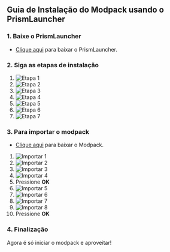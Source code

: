 
## Guia de Instalação do Modpack usando o PrismLauncher

### 1. Baixe o PrismLauncher
- [Clique aqui](https://prismlauncher.org/download/) para baixar o PrismLauncher.

### 2. Siga as etapas de instalação
1. ![Etapa 1](https://cdn.discordapp.com/attachments/826147268515069987/1141494154472464424/image.png)
2. ![Etapa 2](https://cdn.discordapp.com/attachments/826147268515069987/1141494417014919188/image.png)
3. ![Etapa 3](https://cdn.discordapp.com/attachments/826147268515069987/1141494461591986336/image.png)
4. ![Etapa 4](https://cdn.discordapp.com/attachments/826147268515069987/1141494510308839428/image.png)
5. ![Etapa 5](https://cdn.discordapp.com/attachments/826147268515069987/1141494668601860136/image.png)
6. ![Etapa 6](https://cdn.discordapp.com/attachments/826147268515069987/1141494881076920400/image.png)
7. ![Etapa 7](https://cdn.discordapp.com/attachments/826147268515069987/1141494965004935218/image.png)

### 3. Para importar o modpack
- [Clique aqui]([https://prismlauncher.org/download/](https://cdn.modrinth.com/data/RvGAhCyS/versions/zHtdsgTI/BETA%200.3.mrpack)) para baixar o Modpack.
1. ![Importar 1](https://cdn.discordapp.com/attachments/826147268515069987/1141495085020745768/image.png)
2. ![Importar 2](https://cdn.discordapp.com/attachments/826147268515069987/1141495143992655952/image.png)
3. ![Importar 3](https://cdn.discordapp.com/attachments/826147268515069987/1141495301945954434/image.png)
4. ![Importar 4](https://cdn.discordapp.com/attachments/826147268515069987/1141495354781605908/image.png)
5. Pressione **OK**
6. ![Importar 5](https://cdn.discordapp.com/attachments/826147268515069987/1141495858756591767/image.png)
7. ![Importar 6](https://cdn.discordapp.com/attachments/826147268515069987/1141495919959888033/image.png)
8. ![Importar 7](https://cdn.discordapp.com/attachments/826147268515069987/1141495977396666429/image.png)
9. ![Importar 8](https://cdn.discordapp.com/attachments/826147268515069987/1141496029074706472/image.png)
10. Pressione **OK**

### 4. Finalização
Agora é só iniciar o modpack e aproveitar!
